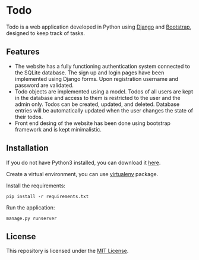 # Todo

Todo is a web application developed in Python using [Django](https://www.djangoproject.com/) and [Bootstrap](https://getbootstrap.com/docs/), designed to keep track of tasks.

## Features

- The website has a fully functioning authentication system connected to the SQLite database. The sign up and login pages have been implemented using Django forms. Upon registration username and password are validated.
- Todo objects are implemented using a model. Todos of all users are kept in the database and access to them is restricted to the user and the admin only. Todos can be created, updated, and deleted. Database entries will be automatically updated when the user changes the state of their todos.
- Front end desing of the website has been done using bootstrap framework and is kept minimalistic.

## Installation

If you do not have Python3 installed, you can download it [here](https://www.python.org/downloads/).

Create a virtual environment, you can use [virtualenv](https://pypi.org/project/virtualenv/) package.

Install the requirements:

```
pip install -r requirements.txt
```

Run the application:

```
manage.py runserver
```


## License

This repository is licensed under the [MIT License](https://github.com/rmanaem/todo-app/blob/master/LICENSE).
